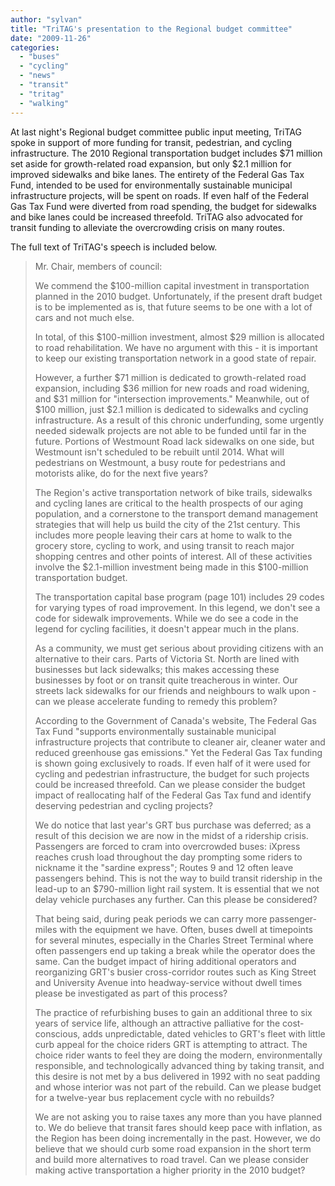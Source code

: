 ```yaml
---
author: "sylvan"
title: "TriTAG's presentation to the Regional budget committee"
date: "2009-11-26"
categories: 
  - "buses"
  - "cycling"
  - "news"
  - "transit"
  - "tritag"
  - "walking"
---
```


At last night's Regional budget committee public input meeting, TriTAG spoke in support of more funding for transit, pedestrian, and cycling infrastructure. The 2010 Regional transportation budget includes $71 million set aside for growth-related road expansion, but only $2.1 million for improved sidewalks and bike lanes. The entirety of the Federal Gas Tax Fund, intended to be used for environmentally sustainable municipal infrastructure projects, will be spent on roads. If even half of the Federal Gas Tax Fund were diverted from road spending, the budget for sidewalks and bike lanes could be increased threefold. TriTAG also advocated for transit funding to alleviate the overcrowding crisis on many routes.

The full text of TriTAG's speech is included below.

<!--more-->

> Mr. Chair, members of council:
> 
> We commend the $100-million capital investment in transportation planned in the 2010 budget. Unfortunately, if the present draft budget is to be implemented as is, that future seems to be one with a lot of cars and not much else.
> 
> In total, of this $100-million investment, almost $29 million is allocated to road rehabilitation. We have no argument with this - it is important to keep our existing transportation network in a good state of repair.
> 
> However, a further $71 million is dedicated to growth-related road expansion, including $36 million for new roads and road widening, and $31 million for "intersection improvements." Meanwhile, out of $100 million, just $2.1 million is dedicated to sidewalks and cycling infrastructure. As a result of this chronic underfunding, some urgently needed sidewalk projects are not able to be funded until far in the future. Portions of Westmount Road lack sidewalks on one side, but Westmount isn't scheduled to be rebuilt until 2014. What will pedestrians on Westmount, a busy route for pedestrians and motorists alike, do for the next five years?
> 
> The Region's active transportation network of bike trails, sidewalks and cycling lanes are critical to the health prospects of our aging population, and a cornerstone to the transport demand management strategies that will help us build the city of the 21st century. This includes more people leaving their cars at home to walk to the grocery store, cycling to work, and using transit to reach major shopping centres and other points of interest. All of these activities involve the $2.1-million investment being made in this $100-million transportation budget.
> 
> The transportation capital base program (page 101) includes 29 codes for varying types of road improvement. In this legend, we don't see a code for sidewalk improvements. While we do see a code in the legend for cycling facilities, it doesn't appear much in the plans.
> 
> As a community, we must get serious about providing citizens with an alternative to their cars. Parts of Victoria St. North are lined with businesses but lack sidewalks; this makes accessing these businesses by foot or on transit quite treacherous in winter. Our streets lack sidewalks for our friends and neighbours to walk upon - can we please accelerate funding to remedy this problem?
> 
> According to the Government of Canada's website, The Federal Gas Tax Fund "supports environmentally sustainable municipal infrastructure projects that contribute to cleaner air, cleaner water and reduced greenhouse gas emissions." Yet the Federal Gas Tax funding is shown going exclusively to roads. If even half of it were used for cycling and pedestrian infrastructure, the budget for such projects could be increased threefold. Can we please consider the budget impact of reallocating half of the Federal Gas Tax fund and identify deserving pedestrian and cycling projects?
> 
> We do notice that last year's GRT bus purchase was deferred; as a result of this decision we are now in the midst of a ridership crisis. Passengers are forced to cram into overcrowded buses: iXpress reaches crush load throughout the day prompting some riders to nickname it the "sardine express"; Routes 9 and 12 often leave passengers behind. This is not the way to build transit ridership in the lead-up to an $790-million light rail system. It is essential that we not delay vehicle purchases any further. Can this please be considered?
> 
> That being said, during peak periods we can carry more passenger-miles with the equipment we have. Often, buses dwell at timepoints for several minutes, especially in the Charles Street Terminal where often passengers end up taking a break while the operator does the same. Can the budget impact of hiring additional operators and reorganizing GRT's busier cross-corridor routes such as King Street and University Avenue into headway-service without dwell times please be investigated as part of this process?
> 
> The practice of refurbishing buses to gain an additional three to six years of service life, although an attractive palliative for the cost-conscious, adds unpredictable, dated vehicles to GRT's fleet with little curb appeal for the choice riders GRT is attempting to attract. The choice rider wants to feel they are doing the modern, environmentally responsible, and technologically advanced thing by taking transit, and this desire is not met by a bus delivered in 1992 with no seat padding and whose interior was not part of the rebuild. Can we please budget for a twelve-year bus replacement cycle with no rebuilds?
> 
> We are not asking you to raise taxes any more than you have planned to. We do believe that transit fares should keep pace with inflation, as the Region has been doing incrementally in the past. However, we do believe that we should curb some road expansion in the short term and build more alternatives to road travel. Can we please consider making active transportation a higher priority in the 2010 budget?
